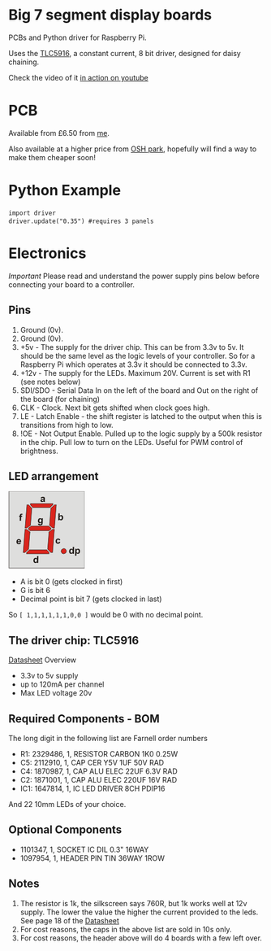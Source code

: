 # Big 7 segment display boards

PCBs and Python driver for Raspberry Pi.

Uses the [TLC5916](http://www.ti.com/product/tlc5916), a constant current, 8 bit driver, designed for daisy chaining.

Check the video of it [in action on youtube](http://youtu.be/0-mJzARANds)

# PCB

Available from £6.50 from [me](http://www.mattvenn.net/2014/02/25/big-7-segment-display-pcb/).

Also available at a higher price from [OSH park](http://oshpark.com/shared_projects/hZyNfTTa), hopefully will find a way to make them cheaper soon!

# Python Example

    import driver
    driver.update("0.35") #requires 3 panels

# Electronics

*Important* Please read and understand the power supply pins below before connecting your board to a controller.

## Pins

1. Ground (0v).
2. Ground (0v).
3. +5v - The supply for the driver chip. This can be from 3.3v to 5v. It should be the same level as the logic levels of your controller. So for a Raspberry Pi which operates at 3.3v it should be connected to 3.3v.
4. +12v - The supply for the LEDs. Maximum 20V. Current is set with R1 (see notes below)
5. SDI/SDO - Serial Data In on the left of the board and Out on the right of the board (for chaining)
6. CLK - Clock. Next bit gets shifted when clock goes high.
7. LE - Latch Enable - the shift register is latched to the output when this is transitions from high to low.
8. !OE - Not Output Enable. Pulled up to the logic supply by a 500k resistor  in the chip. Pull low to turn on the LEDs. Useful for PWM control of brightness.

## LED arrangement

![Segments](7seg.gif)

* A is bit 0 (gets clocked in first)
* G is bit 6
* Decimal point is bit 7 (gets clocked in last)

So `[ 1,1,1,1,1,1,0,0 ]` would be 0 with no decimal point.

## The driver chip: TLC5916

[Datasheet](http://www.ti.com/lit/ds/symlink/tlc5916.pdf) Overview

* 3.3v to 5v supply
* up to 120mA per channel
* Max LED voltage 20v

## Required Components - BOM

The long digit in the following list are Farnell order numbers

* R1: 2329486, 1, RESISTOR CARBON  1K0 0.25W 
* C5: 2112910, 1, CAP CER Y5V 1UF 50V RAD 
* C4: 1870987, 1, CAP ALU ELEC 22UF 6.3V RAD 
* C2: 1871001, 1, CAP ALU ELEC 220UF 16V RAD 
* IC1: 1647814, 1, IC LED DRIVER 8CH PDIP16

And 22 10mm LEDs of your choice.

## Optional Components

* 1101347, 1, SOCKET IC DIL 0.3" 16WAY 
* 1097954, 1, HEADER PIN TIN 36WAY 1ROW 

## Notes

1. The resistor is 1k, the silkscreen says 760R, but 1k works well at 12v supply. The lower the value the higher the current provided to the leds. See page 18 of the [Datasheet](http://www.ti.com/lit/ds/symlink/tlc5916.pdf) 
2. For cost reasons, the caps in the above list are sold in 10s only.
3. For cost reasons, the header above will do 4 boards with a few left over.

